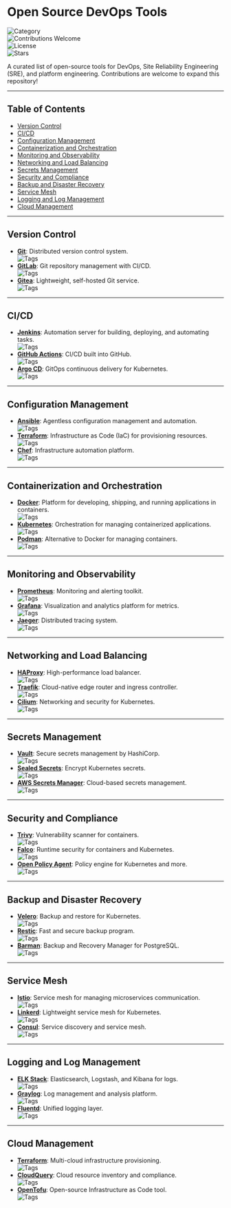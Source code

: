 # Open Source DevOps Tools

![Category](https://img.shields.io/badge/Category-DevOps-blue)  
![Contributions Welcome](https://img.shields.io/badge/Contributions-Welcome-brightgreen)  
![License](https://img.shields.io/badge/License-MIT-green)  
![Stars](https://img.shields.io/github/stars/username/devops-tools?style=social)

A curated list of open-source tools for DevOps, Site Reliability Engineering (SRE), and platform engineering. Contributions are welcome to expand this repository!

---

## Table of Contents
- [Version Control](#version-control)
- [CI/CD](#cicd)
- [Configuration Management](#configuration-management)
- [Containerization and Orchestration](#containerization-and-orchestration)
- [Monitoring and Observability](#monitoring-and-observability)
- [Networking and Load Balancing](#networking-and-load-balancing)
- [Secrets Management](#secrets-management)
- [Security and Compliance](#security-and-compliance)
- [Backup and Disaster Recovery](#backup-and-disaster-recovery)
- [Service Mesh](#service-mesh)
- [Logging and Log Management](#logging-and-log-management)
- [Cloud Management](#cloud-management)

---

## Version Control

- **[Git](https://git-scm.com/)**: Distributed version control system.  
  ![Tags](https://img.shields.io/badge/Tags-Version%20Control-blue)
- **[GitLab](https://about.gitlab.com/)**: Git repository management with CI/CD.  
  ![Tags](https://img.shields.io/badge/Tags-Repository%20Management-green)
- **[Gitea](https://gitea.io/)**: Lightweight, self-hosted Git service.  
  ![Tags](https://img.shields.io/badge/Tags-Self-Hosted-red)

---

## CI/CD

- **[Jenkins](https://www.jenkins.io/)**: Automation server for building, deploying, and automating tasks.  
  ![Tags](https://img.shields.io/badge/Tags-Automation-blue)
- **[GitHub Actions](https://github.com/features/actions)**: CI/CD built into GitHub.  
  ![Tags](https://img.shields.io/badge/Tags-Cloud%20CI-green)
- **[Argo CD](https://argoproj.github.io/cd/)**: GitOps continuous delivery for Kubernetes.  
  ![Tags](https://img.shields.io/badge/Tags-GitOps-red)

---

## Configuration Management

- **[Ansible](https://www.ansible.com/)**: Agentless configuration management and automation.  
  ![Tags](https://img.shields.io/badge/Tags-Automation-blue)
- **[Terraform](https://www.terraform.io/)**: Infrastructure as Code (IaC) for provisioning resources.  
  ![Tags](https://img.shields.io/badge/Tags-Infrastructure%20as%20Code-green)
- **[Chef](https://www.chef.io/)**: Infrastructure automation platform.  
  ![Tags](https://img.shields.io/badge/Tags-Configuration%20Management-red)

---

## Containerization and Orchestration

- **[Docker](https://www.docker.com/)**: Platform for developing, shipping, and running applications in containers.  
  ![Tags](https://img.shields.io/badge/Tags-Containerization-blue)
- **[Kubernetes](https://kubernetes.io/)**: Orchestration for managing containerized applications.  
  ![Tags](https://img.shields.io/badge/Tags-Orchestration-green)
- **[Podman](https://podman.io/)**: Alternative to Docker for managing containers.  
  ![Tags](https://img.shields.io/badge/Tags-Containers-red)

---

## Monitoring and Observability

- **[Prometheus](https://prometheus.io/)**: Monitoring and alerting toolkit.  
  ![Tags](https://img.shields.io/badge/Tags-Monitoring-blue)
- **[Grafana](https://grafana.com/)**: Visualization and analytics platform for metrics.  
  ![Tags](https://img.shields.io/badge/Tags-Visualization-green)
- **[Jaeger](https://www.jaegertracing.io/)**: Distributed tracing system.  
  ![Tags](https://img.shields.io/badge/Tags-Tracing-red)

---

## Networking and Load Balancing

- **[HAProxy](http://www.haproxy.org/)**: High-performance load balancer.  
  ![Tags](https://img.shields.io/badge/Tags-Load%20Balancing-blue)
- **[Traefik](https://traefik.io/)**: Cloud-native edge router and ingress controller.  
  ![Tags](https://img.shields.io/badge/Tags-Networking-green)
- **[Cilium](https://cilium.io/)**: Networking and security for Kubernetes.  
  ![Tags](https://img.shields.io/badge/Tags-Network%20Security-red)

---

## Secrets Management

- **[Vault](https://www.vaultproject.io/)**: Secure secrets management by HashiCorp.  
  ![Tags](https://img.shields.io/badge/Tags-Secrets-blue)
- **[Sealed Secrets](https://github.com/bitnami-labs/sealed-secrets)**: Encrypt Kubernetes secrets.  
  ![Tags](https://img.shields.io/badge/Tags-Security-green)
- **[AWS Secrets Manager](https://aws.amazon.com/secrets-manager/)**: Cloud-based secrets management.  
  ![Tags](https://img.shields.io/badge/Tags-Cloud%20Secrets-red)

---

## Security and Compliance

- **[Trivy](https://github.com/aquasecurity/trivy)**: Vulnerability scanner for containers.  
  ![Tags](https://img.shields.io/badge/Tags-Security%20Scanning-blue)
- **[Falco](https://falco.org/)**: Runtime security for containers and Kubernetes.  
  ![Tags](https://img.shields.io/badge/Tags-Runtime%20Security-green)
- **[Open Policy Agent](https://www.openpolicyagent.org/)**: Policy engine for Kubernetes and more.  
  ![Tags](https://img.shields.io/badge/Tags-Policy%20Management-red)

---

## Backup and Disaster Recovery

- **[Velero](https://velero.io/)**: Backup and restore for Kubernetes.  
  ![Tags](https://img.shields.io/badge/Tags-Kubernetes%20Backup-blue)
- **[Restic](https://restic.net/)**: Fast and secure backup program.  
  ![Tags](https://img.shields.io/badge/Tags-Backup-green)
- **[Barman](https://www.pgbarman.org/)**: Backup and Recovery Manager for PostgreSQL.  
  ![Tags](https://img.shields.io/badge/Tags-Database%20Backup-red)

---

## Service Mesh

- **[Istio](https://istio.io/)**: Service mesh for managing microservices communication.  
  ![Tags](https://img.shields.io/badge/Tags-Service%20Mesh-blue)
- **[Linkerd](https://linkerd.io/)**: Lightweight service mesh for Kubernetes.  
  ![Tags](https://img.shields.io/badge/Tags-Microservices-green)
- **[Consul](https://www.consul.io/)**: Service discovery and service mesh.  
  ![Tags](https://img.shields.io/badge/Tags-Service%20Discovery-red)

---

## Logging and Log Management

- **[ELK Stack](https://www.elastic.co/what-is/elk-stack)**: Elasticsearch, Logstash, and Kibana for logs.  
  ![Tags](https://img.shields.io/badge/Tags-Log%20Management-blue)
- **[Graylog](https://www.graylog.org/)**: Log management and analysis platform.  
  ![Tags](https://img.shields.io/badge/Tags-Logging-green)
- **[Fluentd](https://www.fluentd.org/)**: Unified logging layer.  
  ![Tags](https://img.shields.io/badge/Tags-Log%20Collection-red)

---

## Cloud Management

- **[Terraform](https://www.terraform.io/)**: Multi-cloud infrastructure provisioning.  
  ![Tags](https://img.shields.io/badge/Tags-Cloud%20Provisioning-blue)
- **[CloudQuery](https://www.cloudquery.io/)**: Cloud resource inventory and compliance.  
  ![Tags](https://img.shields.io/badge/Tags-Cloud%20Inventory-green)
- **[OpenTofu](https://opentofu.org/)**: Open-source Infrastructure as Code tool.  
  ![Tags](https://img.shields.io/badge/Tags-IaC-red)